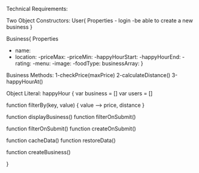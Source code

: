 Technical Requirements:

Two Object Constructors:
User{
Properties - login
           -be able to create a new business
}

Business{
Properties
- name:
- location:
-priceMax:
-priceMin:
-happyHourStart:
-happyHourEnd:
-rating:
-menu:
-image:
-foodType:
businessArray:
}

Business Methods:
1-checkPrice(maxPrice)
2-calculateDistance()
3-happyHourAt()

Object Literal:
happyHour {
  var business = []
  var users = []

  function filterBy(key, value) {
    value --> price, distance
  }

  function displayBusiness()
  function filterOnSubmit()

  function filterOnSubmit()
  function createOnSubmit()

  function cacheData()
  function restoreData()

  function createBusiness()

}
